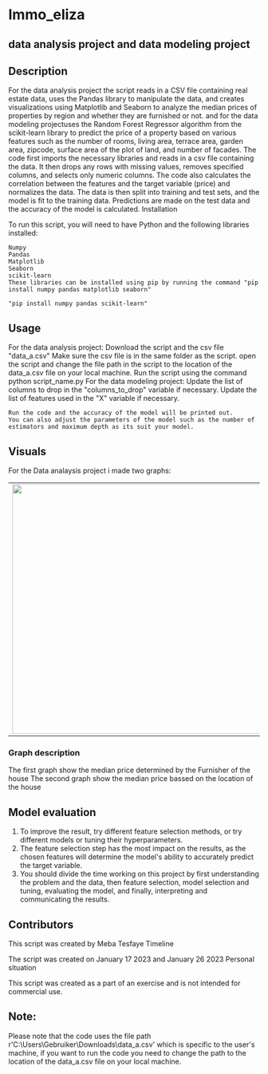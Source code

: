 # Immo_eliza
## data analysis project and data modeling project

## Description
For the data analysis project the script reads in a CSV file containing real estate data, uses the Pandas library to manipulate the data, and creates visualizations using Matplotlib and Seaborn to analyze the median prices of properties by region and whether they are furnished or not. and for the data modeling projectuses the Random Forest Regressor algorithm from the scikit-learn library to predict the price of a property based on various features such as the number of rooms, living area, terrace area, garden area, zipcode, surface area of the plot of land, and number of facades. The code first imports the necessary libraries and reads in a csv file containing the data. It then drops any rows with missing values, removes specified columns, and selects only numeric columns. The code also calculates the correlation between the features and the target variable (price) and normalizes the data. The data is then split into training and test sets, and the model is fit to the training data. Predictions are made on the test data and the accuracy of the model is calculated.
Installation

To run this script, you will need to have Python and the following libraries installed:

    Numpy
    Pandas
    Matplotlib
    Seaborn
    scikit-learn
    These libraries can be installed using pip by running the command "pip install numpy pandas matplotlib seaborn"
                                                                       "pip install numpy pandas scikit-learn"
    
## Usage



                                                                  
For the data analysis project:
    Download the script and the csv file "data_a.csv"
    Make sure the csv file is in the same folder as the script.
    open the script and change the file path in the script to the location of the data_a.csv file on your local machine.
    Run the script using the command python script_name.py
For the data modeling project: 
    Update the list of columns to drop in the "columns_to_drop" variable if necessary.
    Update the list of features used in the "X" variable if necessary.
    
   
    Run the code and the accuracy of the model will be printed out.
    You can also adjust the parameters of the model such as the number of estimators and maximum depth as its suit your model.



## Visuals


For the Data analaysis project i made two graphs:
<table>
  <tr>
    <td>
      <img src="https://github.com/Mebatesfaye05/immo_eliza_project/blob/main/Data%20visualization/First_graph/1_graph.png" width ="500"
      height=""200">
    </td>
    <td>
      <img src="https://github.com/Mebatesfaye05/immo_eliza_project/blob/main/Data%20visualization/second%20graph/Location_graph_2.png" width ="500"
      height=""200">
    </td>
  </tr>
 </table>
 

 ### Graph description
 
 The first graph show the median price determined by the Furnisher of the house
 The second graph show the median price bassed on the location of the house
 
## Model evaluation 
 1. To improve the result, try different feature selection methods, or try different models or tuning their hyperparameters.
 2. The feature selection step has the most impact on the results, as the chosen features will determine the model's ability to accurately predict the target variable.
 3. You should divide the time working on this project by first understanding the problem and the data, then feature selection, model selection and tuning, evaluating the model, and finally, interpreting and communicating the results.
 
 
## Contributors

This script was created by Meba Tesfaye
Timeline

The script was created on January 17 2023 and January 26 2023
Personal situation

This script was created as a part of an exercise and is not intended for commercial use.

## Note:

Please note that the code uses the file path r'C:\Users\Gebruiker\Downloads\data_a.csv' which is specific to the user's machine, if you want to run the code you need to change the path to the location of the data_a.csv file on your local machine.
